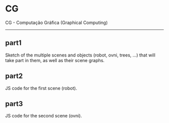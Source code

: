 # CG
CG - Computação Gráfica (Graphical Computing)

---

## part1
Sketch of the multiple scenes and objects (robot, ovni, trees, ...) that will take part in them, as well as their scene graphs.

## part2
JS code for the first scene (robot).

## part3
JS code for the second scene (ovni).